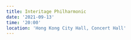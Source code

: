 ```yaml
---
title: Interitage Philharmonic
date: '2021-09-13'
time: '20:00'
location: 'Hong Kong City Hall, Concert Hall'
---
```

